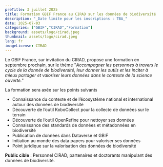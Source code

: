 ```yaml
---
preTitle: 3 juillet 2025
title: Formation GBIF France au CIRAD sur les données de biodiversité
description: "_Date limite pour les inscriptions : TBA_"
date: 2025-07-03
categories: ["GBIF","CIRAD","Formation"]
background: assets/logo/cirad.jpeg
thumbnail: assets/logo/cirad.jpeg
lang: fr
imageLicense: CIRAD
---
```

Le GBIF France, sur invitation du CIRAD, propose une formation en septembre prochain, sur le thème "*Accompagner les personnes à travers le cycle de la donnée de biodiversité, leur donner les outils et les inciter à mieux partager et valoriser leurs données dans le contexte de la science ouverte.*"

La formation sera axée sur les points suivants

- Connaissance du contexte et de l’écosystème national et international autour des données de biodiversité
- Découverte de l’outil KoboCollect pour la collecte de données sur le terrain
- Découverte de l’outil OpenRefine pour nettoyer ses données
- Connaissance des standards de données et métadonnées en biodiversité
- Publication de données dans Dataverse et GBIF
- Initiation au monde des data papers pour valoriser ses données
- Point juridique sur la valorisation des données de biodiversité

**Public cible** : Personnel CIRAD, partenaires et doctorants manipulant des données de biodiversité.


<style> .feature-img img {background-color: white ; object-fit: contain  }> </style>